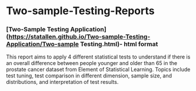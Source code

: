 # Two-sample-Testing-Reports
### [Two-Sample Testing Application](https://statallen.github.io/Two-sample-Testing-Application/Two-sample Testing.html)- html format
This report aims to apply 4 different statistical tests to understand if there is an overall difference between people younger and older than 65 in the prostate cancer dataset from Element of Statistical Learning. 
Topics include test tuning, test comparison in different dimension, sample size, and distributions, and interpretation of test results. 
